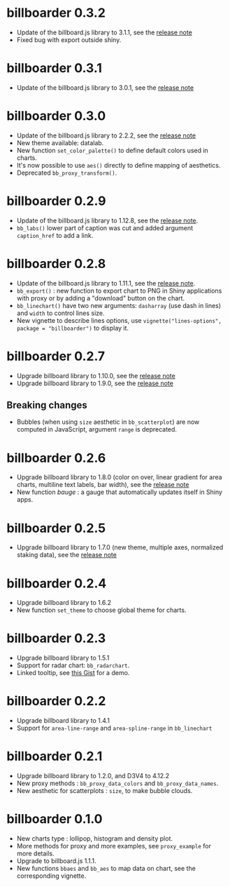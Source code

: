 billboarder 0.3.2
==================

* Update of the billboard.js library to 3.1.1, see the [release note](https://netil.medium.com/billboard-js-3-1-release-subchart-data-loading-enhancements-e98be5eebdcb)
* Fixed bug with export outside shiny.



billboarder 0.3.1
==================

* Update of the billboard.js library to 3.0.1, see the [release note](https://netil.medium.com/billboard-js-3-0-release-d3-js-v6-support-new-candlestick-type-9bd74af6a753)



billboarder 0.3.0
==================

* Update of the billboard.js library to 2.2.2, see the [release note](https://netil.medium.com/billboard-js-2-2-0-release-gauge-enhancements-pie-outerradius-more-407118914fbc)
* New theme available: datalab.
* New function `set_color_palette()` to define default colors used in charts.
* It's now possible to use `aes()` directly to define mapping of aesthetics.
* Deprecated `bb_proxy_transform()`.



billboarder 0.2.9
==================

* Update of the billboard.js library to 1.12.8, see the [release note](https://netil.medium.com/billboard-js-692f4db55b0b).
* `bb_labs()` lower part of caption was cut and added argument `caption_href` to add a link.



billboarder 0.2.8
==================

* Update of the billboard.js library to 1.11.1, see the [release note](https://netil.medium.com/billboard-js-1-11-0-release-lazy-render-new-textoverlap-plugin-more-831e33efcbe5).
* `bb_export()` : new function to export chart to PNG in Shiny applications with proxy or by adding a "download" button on the chart.
* `bb_linechart()` have two new arguments: `dasharray` (use dash in lines) and `width` to control lines size.
* New vignette to describe lines options, use `vignette("lines-options", package = "billboarder")` to display it.



billboarder 0.2.7
==================

* Upgrade billboard library to 1.10.0, see the [release note](https://netil.medium.com/billboard-js-1-10-release-bubble-dimension-axis-culling-more-132d343a46cc)
* Upgrade billboard library to 1.9.0, see the [release note](https://netil.medium.com/billboard-js-1-9-release-introducing-plugins-more-636ada3a7881)

## Breaking changes

* Bubbles (when using `size` aesthetic in `bb_scatterplot`) are now computed in JavaScript, argument `range` is deprecated.



billboarder 0.2.6
==================

* Upgrade billboard library to 1.8.0 (color on over, linear gradient for area charts, multiline text labels, bar width), see the [release note](https://netil.medium.com/billboard-js-1-8-0-released-today-3ed432f2d9d4)
* New function *bauge* : a gauge that automatically updates itself in Shiny apps.


billboarder 0.2.5
==================

* Upgrade billboard library to 1.7.0 (new theme, multiple axes, normalized staking data), see the [release note](https://netil.medium.com/billboard-js-1-7-0-release-4944a2eb59fe)



billboarder 0.2.4
==================

* Upgrade billboard library to 1.6.2
* New function `set_theme` to choose global theme for charts.



billboarder 0.2.3
==================

* Upgrade billboard library to 1.5.1
* Support for radar chart: `bb_radarchart`.
* Linked tooltip, see [this Gist](https://gist.github.com/pvictor/49fdb05d362acca8d6b94d69345a5046) for a demo.



billboarder 0.2.2
==================

* Upgrade billboard library to 1.4.1
* Support for `area-line-range` and `area-spline-range` in `bb_linechart`



billboarder 0.2.1
==================

* Upgrade billboard library to 1.2.0, and D3V4 to 4.12.2
* New proxy methods : `bb_proxy_data_colors` and `bb_proxy_data_names`.
* New aesthetic for scatterplots : `size`, to make bubble clouds.



billboarder 0.1.0
==================

* New charts type : lollipop, histogram and density plot.
* More methods for proxy and more examples, see `proxy_example` for more details.
* Upgrade to billboard.js 1.1.1.
* New functions `bbaes` and `bb_aes` to map data on chart, see the corresponding vignette.
